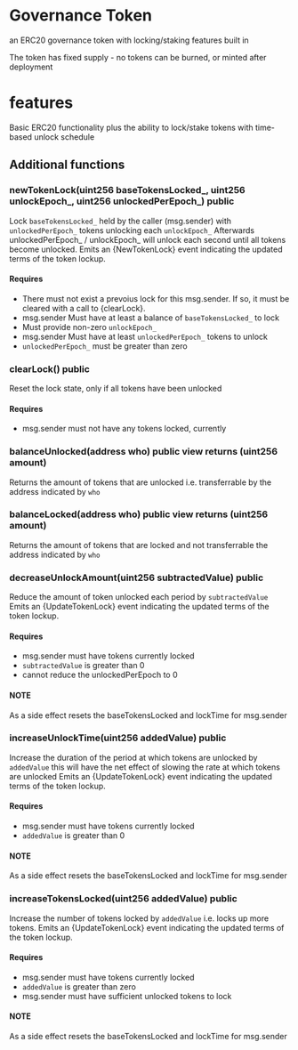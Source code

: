 # Governance Token
an ERC20 governance token with locking/staking features built in

The token has fixed supply - no tokens can be burned, or minted after deployment

# features
Basic ERC20 functionality plus the ability to lock/stake tokens with time-based unlock schedule

## Additional functions
### newTokenLock(uint256 baseTokensLocked_, uint256 unlockEpoch_, uint256 unlockedPerEpoch_) public
Lock `baseTokensLocked_` held by the caller (msg.sender) with `unlockedPerEpoch_` tokens unlocking each `unlockEpoch_`
Afterwards unlockedPerEpoch_ / unlockEpoch_ will unlock each second until all tokens become unlocked.
Emits an {NewTokenLock} event indicating the updated terms of the token lockup.
     
#### Requires

- There must not exist a prevoius lock for this msg.sender. If so, it must be cleared with a call to {clearLock}.
- msg.sender Must have at least a balance of `baseTokensLocked_` to lock
- Must provide non-zero `unlockEpoch_`
- msg.sender Must have at least `unlockedPerEpoch_` tokens to unlock 
- `unlockedPerEpoch_` must be greater than zero

### clearLock() public
Reset the lock state, only if all tokens have been unlocked
     
#### Requires
- msg.sender must not have any tokens locked, currently
    
### balanceUnlocked(address who) public view returns (uint256 amount) 
Returns the amount of tokens that are unlocked i.e. transferrable by the address indicated by `who`
    
### balanceLocked(address who) public view returns (uint256 amount)
Returns the amount of tokens that are locked and not transferrable the address indicated by `who`

### decreaseUnlockAmount(uint256 subtractedValue) public
Reduce the amount of token unlocked each period by `subtractedValue`
Emits an {UpdateTokenLock} event indicating the updated terms of the token lockup.
#### Requires
- msg.sender must have tokens currently locked
- `subtractedValue` is greater than 0
- cannot reduce the unlockedPerEpoch to 0 
#### NOTE 
As a side effect resets the baseTokensLocked and lockTime for msg.sender 


### increaseUnlockTime(uint256 addedValue) public
Increase the duration of the period at which tokens are unlocked by `addedValue`
this will have the net effect of slowing the rate at which tokens are unlocked
Emits an {UpdateTokenLock} event indicating the updated terms of the token lockup.
#### Requires
- msg.sender must have tokens currently locked
- `addedValue` is greater than 0
#### NOTE 
As a side effect resets the baseTokensLocked and lockTime for msg.sender 


### increaseTokensLocked(uint256 addedValue) public 

Increase the number of tokens locked by `addedValue`
i.e. locks up more tokens.
Emits an {UpdateTokenLock} event indicating the updated terms of the token lockup.
#### Requires
- msg.sender must have tokens currently locked
- `addedValue` is greater than zero
- msg.sender must have sufficient unlocked tokens to lock
#### NOTE 
As a side effect resets the baseTokensLocked and lockTime for msg.sender 
